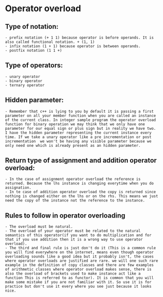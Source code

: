 # Operator overload
## Type of notation:
	- prefix notation (+ 1 1) because operator is before operands. It is also called functional notation. + (1, 1)
	- infix notation (1 + 1) because operator is between operands. 
	- postfix notation (1 1 +)
## Type of operators:
	- unary operator
	- binary operator
	- ternary operator
## Hidden parameter:
	- Remember that c++ is lying to you by default it is passing a first parameter on all your member function when you are called an instance of the current class. In integer sample program the operator overload function for binary operation we may think that we only have one parameter for our equal sign or plus sign but in reality we have two. I have the hidden parameter representing the current instance every time. If we take a unary operator like a pre incrementation or post incrementation  we won't be having any visible parameter because we only need one which is already present as an hidden parameter.
## Return type of assignment and addition operator overload:
	- In the case of assignment operator overload the reference is returned. Because the lhs instance is changing everytime when you do assignation.
	- In te case of addition operator overload the copy is returned since nothing is changed either on the lhs or on the rhs. This means we just need the copy of the instance not the reference to the instance.
## Rules to follow in operator overloading
	- The overload must be natural.
	- The overload of your operator must be related to the natural semantics of this operator(if you want to do multiplication and for that if you use addition then it is a wrong way to use operator overload).
	- The third and final rule is just don't do it (This is a common rule you will find everywhere on the internet, means even though operator overloading sounds like a good idea but it probably isn't, the cases where operator overloads are justified are rare. we will one such rare example in the definition of copy classes and there are few examples of arithmetic classes where operator overload makes sense, there is also the overload of brackets used to make instance act like a function This is referred to as functor). It is common that you will make some mistake if you are not familiar with it. So use it is for practice but don't use it every where you see just because it looks nice.
